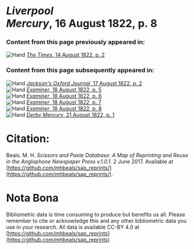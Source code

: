 # *Liverpool Mercury*, 16 August 1822, p. 8  
  
### Content from this page previously appeared in:  
![Hand](http://scissorsandpaste.net/wp-content/uploads/2017/06/smallhandpointer.png) [*The Times*, 14 August 1822, p. 2](https://mhbeals.github.io/sap_html/The-Times/The-Times-14-August-1822-p-2)  
  
### Content from this page subsequently appeared in:  
![Hand](http://scissorsandpaste.net/wp-content/uploads/2017/06/smallhandpointer.png) [*Jackson's Oxford Journal*, 17 August 1822, p. 2](https://mhbeals.github.io/sap_html/Jackson's-Oxford-Journal/Jackson's-Oxford-Journal-17-August-1822-p-2)  
![Hand](http://scissorsandpaste.net/wp-content/uploads/2017/06/smallhandpointer.png) [*Examiner*, 18 August 1822, p. 5](https://mhbeals.github.io/sap_html/Examiner/Examiner-18-August-1822-p-5)  
![Hand](http://scissorsandpaste.net/wp-content/uploads/2017/06/smallhandpointer.png) [*Examiner*, 18 August 1822, p. 6](https://mhbeals.github.io/sap_html/Examiner/Examiner-18-August-1822-p-6)  
![Hand](http://scissorsandpaste.net/wp-content/uploads/2017/06/smallhandpointer.png) [*Examiner*, 18 August 1822, p. 7](https://mhbeals.github.io/sap_html/Examiner/Examiner-18-August-1822-p-7)  
![Hand](http://scissorsandpaste.net/wp-content/uploads/2017/06/smallhandpointer.png) [*Examiner*, 18 August 1822, p. 8](https://mhbeals.github.io/sap_html/Examiner/Examiner-18-August-1822-p-8)  
![Hand](http://scissorsandpaste.net/wp-content/uploads/2017/06/smallhandpointer.png) [*Derby Mercury*, 21 August 1822, p. 1](https://mhbeals.github.io/sap_html/Derby-Mercury/Derby-Mercury-21-August-1822-p-1)  


# Citation: 

Beals. M. H. *Scissors and Paste Database: A Map of Reprinting and Reuse in the Anglophone Newspaper Press v.1.0.1.* 2 June 2017. Available at [https://github.com/mhbeals/sap_reprints/](https://github.com/mhbeals/sap_reprints/). 

# Nota Bona

Bibliometric data is time consuming to produce but benefits us all. Please remember to cite or acknowledge this and any other bibliometric data you use in your research. All data is available CC-BY 4.0 at [https://github.com/mhbeals/sap_reprints](https://github.com/mhbeals/sap_reprints)